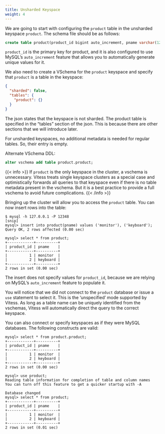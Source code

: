 ```yaml
---
title: Unsharded Keyspace
weight: 4
---
```


We are going to start with configuring the `product` table in the unsharded keyspace `product`. The schema file should be as follows:

```sql
create table product(product_id bigint auto_increment, pname varchar(128), primary key(product_id));
```

`product_id` is the primary key for product, and it is also configured to use MySQL’s `auto_increment` feature that allows you to automatically generate unique values for it.

We also need to create a VSchema for the `product` keyspace and specify that `product` is a table in the keyspace:

```json
{
  "sharded": false,
  "tables": {
    "product": {}
  }
}
```

The json states that the keyspace is not sharded. The product table is specified in the “tables” section of the json. This is because there are other sections that we will introduce later.

For unsharded keyspaces, no additional metadata is needed for regular tables. So, their entry is empty.

Alternate VSchema DDL:

```sql
alter vschema add table product.product;
```

{{< info >}}
If `product` is the only keyspace in the cluster, a vschema is unnecessary. Vitess treats single keyspace clusters as a special case and optimistically forwards all queries to that keyspace even if there is no table metadata present in the vschema. But it is a best practice to provide a full vschema to avoid future complications.
{{< /info >}}

Bringing up the cluster will allow you to access the `product` table. You can now insert rows into the table:

```text
$ mysql -h 127.0.0.1 -P 12348
[snip]
mysql> insert into product(pname) values ('monitor'), ('keyboard');
Query OK, 2 rows affected (0.00 sec)

mysql> select * from product;
+------------+----------+
| product_id | pname    |
+------------+----------+
|          1 | monitor  |
|          2 | keyboard |
+------------+----------+
2 rows in set (0.00 sec)
```
The insert does not specify values for `product_id`, because we are relying on MySQL’s `auto_increment` feature to populate it.

You will notice that we did not connect to the `product` database or issue a `use` statement to select it. This is the ‘unspecified’ mode supported by Vitess. As long as a table name can be uniquely identified from the vschemas, Vitess will automatically direct the query to the correct keyspace.

You can also connect or specify keyspaces as if they were MySQL databases. The following constructs are valid:

```text
mysql> select * from product.product;
+------------+----------+
| product_id | pname    |
+------------+----------+
|          1 | monitor  |
|          2 | keyboard |
+------------+----------+
2 rows in set (0.00 sec)

mysql> use product;
Reading table information for completion of table and column names
You can turn off this feature to get a quicker startup with -A

Database changed
mysql> select * from product;
+------------+----------+
| product_id | pname    |
+------------+----------+
|          1 | monitor  |
|          2 | keyboard |
+------------+----------+
2 rows in set (0.01 sec)
```
